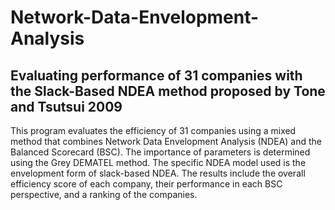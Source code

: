 # Network-Data-Envelopment-Analysis
## Evaluating performance of 31 companies with the Slack-Based NDEA method proposed by Tone and Tsutsui 2009
This program evaluates the efficiency of 31 companies using a mixed method that combines Network Data Envelopment Analysis (NDEA) and the Balanced Scorecard (BSC). The importance of parameters is determined using the Grey DEMATEL method. The specific NDEA model used is the envelopment form of slack-based NDEA. The results include the overall efficiency score of each company, their performance in each BSC perspective, and a ranking of the companies.
